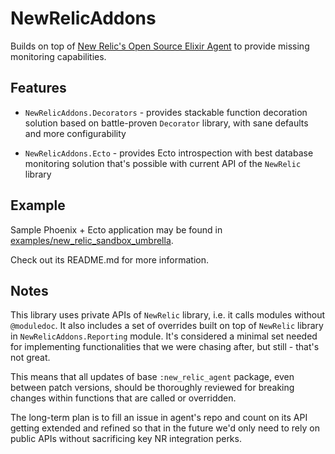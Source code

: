# NewRelicAddons

Builds on top of [New Relic's Open Source Elixir Agent](https://github.com/newrelic/elixir_agent) to
provide missing monitoring capabilities.

## Features

- `NewRelicAddons.Decorators` - provides stackable function decoration solution based on
  battle-proven `Decorator` library, with sane defaults and more configurability

- `NewRelicAddons.Ecto` - provides Ecto introspection with best database monitoring solution that's
  possible with current API of the `NewRelic` library

## Example

Sample Phoenix + Ecto application may be found in
[examples/new_relic_sandbox_umbrella](https://github.com/surgeventures/new_relic_addons/tree/master/examples/new_relic_sandbox_umbrella).

Check out its README.md for more information.

## Notes

This library uses private APIs of `NewRelic` library, i.e. it calls modules without `@moduledoc`. It
also includes a set of overrides built on top of `NewRelic` library in `NewRelicAddons.Reporting`
module. It's considered a minimal set needed for implementing functionalities that we were chasing
after, but still - that's not great.

This means that all updates of base `:new_relic_agent` package, even between patch versions, should
be thoroughly reviewed for breaking changes within functions that are called or overridden.

The long-term plan is to fill an issue in agent's repo and count on its API getting extended and
refined so that in the future we'd only need to rely on public APIs without sacrificing key NR
integration perks.
